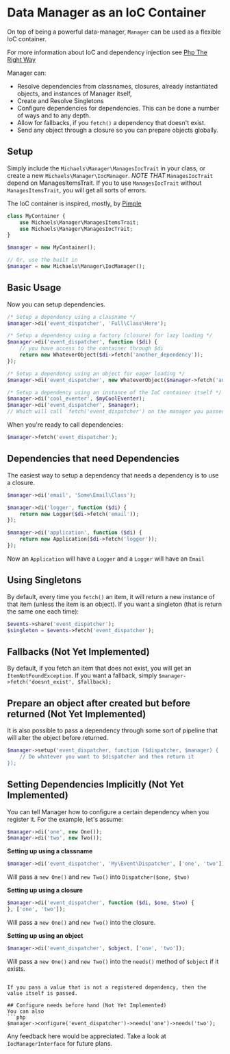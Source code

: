 # Data Manager as an IoC Container
On top of being a powerful data-manager, `Manager` can be used as a flexible IoC container.

For more information about IoC and dependency injection see [Php The Right Way](http://www.phptherightway.com/#dependency_injection)

Manager can:
  * Resolve dependencies from classnames, closures, already instantiated objects, and instances of Manager itself,
  * Create and Resolve Singletons
  * Configure dependencies for dependencies. This can be done a number of ways and to any depth.
  * Allow for fallbacks, if you `fetch()` a dependency that doesn't exist.
  * Send any object through a closure so you can prepare objects globally.

## Setup
Simply include the `Michaels\Manager\ManagesIocTrait` in your class, or create a new `Michaels\Manager\IocManager`.
*NOTE THAT* `ManagesIocTrait` depend on ManagesItemsTrait. 
If you to use `ManagesIocTrait` without `ManagesItemsTrait`, you will get all sorts of errors.

The IoC container is inspired, mostly, by [Pimple](http://pimple.sensiolabs.org/)

```php
class MyContainer {
    use Michaels\Manager\ManagesItemsTrait;
    use Michaels\Manager\ManagesIocTrait;
}

$manager = new MyContainer();

// Or, use the built in
$manager = new Michaels\Manager\IocManager();
```

## Basic Usage
Now you can setup dependencies.
```php
/* Setup a dependency using a classname */
$manager->di('event_dispatcher', 'Full\Class\Here');

/* Setup a dependency using a factory (closure) for lazy loading */
$manager->di('event_dispatcher', function ($di) {
    // you have access to the container through $di
    return new WhateverObject($di->fetch('another_dependency'));
});

/* Setup a dependency using an object for eager loading */
$manager->di('event_dispatcher', new WhateverObject($manager->fetch('another_dependency'));

/* Setup a dependency using an instance of the IoC container itself */
$manager->di('cool_eventer', $myCoolEventer);
$manager->di('event_dispatcher', $manager);
// Which will call `fetch('event_dispatcher') on the manager you passed and return what it returns.
```

When you're ready to call dependencies:
```php
$manager->fetch('event_dispatcher');
```

## Dependencies that need Dependencies
The easiest way to setup a dependency that needs a dependency is to use a closure.
```php
$manager->di('email', 'Some\Email\Class');

$manager->di('logger', function ($di) {
    return new Logger($di->fetch('email'));
});

$manager->di('application', function ($di) {
    return new Application($di->fetch('logger'));
});
```
Now an `Application` will have a `Logger` and a `Logger` will have an `Email`

## Using Singletons
By default, every time you `fetch()` an item, it will return a new instance of that item (unless the item is an object).
If you want a singleton (that is return the same one each time):
```php
$events->share('event_dispatcher');
$singleton = $events->fetch('event_dispatcher');
```

## Fallbacks (Not Yet Implemented)
By default, if you fetch an item that does not exist, you will get an `ItemNotFoundException`.
If you want a fallback, simply `$manager->fetch('doesnt_exist', $fallback);`

## Prepare an object after created but before returned (Not Yet Implemented)
It is also possible to pass a dependency through some sort of pipeline that will alter the object before returned.
```php
$manager->setup('event_dispatcher, function ($dispatcher, $manager) {
    // Do whatever you want to $dispatcher and then return it
});
```

## Setting Dependencies Implicitly (Not Yet Implemented)
You can tell Manager how to configure a certain dependency when you register it.
For the example, let's assume:
```php
$manager->di('one', new One());
$manager->di('two', new Two());
```

**Setting up using a classname**
```php
$manager->di('event_dispatcher', 'My\Event\Dispatcher', ['one', 'two']);
```
Will pass a `new One()` and `new Two()` into `Dispatcher($one, $two)`

**Setting up using a closure**
```php
$manager->di('event_dispatcher', function ($di, $one, $two) {
}, ['one', 'two']);
```
Will pass a `new One()` and `new Two()` into the closure.

**Setting up using an object**
```php
$manager->di('event_dispatcher', $object, ['one', 'two']);
```
Will pass a `new One()` and `new Two()` into the `needs()` method of `$object` if it exists.
```

If you pass a value that is not a registered dependency, then the value itself is passed.

## Configure needs before hand (Not Yet Implemented)
You can also
```php
$manager->configure('event_dispatcher')->needs('one')->needs('two');
```

Any feedback here would be appreciated. Take a look at `IocManagerInterface` for future plans.